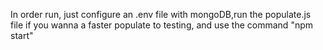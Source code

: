 In order run, just configure an .env file with mongoDB,run the populate.js file if you wanna a faster populate to testing, and use the command "npm start"
